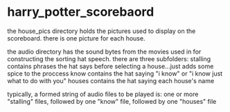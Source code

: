 # harry_potter_scorebaord
the house_pics directory holds the pictures used to display on the scoreboard. there is one picture for each house.


the audio directory has the sound bytes from the movies used in for constructing the sorting hat speech.
there are three subfolders:
  stalling contains phrases the hat says before selecting a house...just adds some spice to the proccess
  know contains the hat saying "i know" or "i know just what to do with you"
  houses contains the hat saying each house's name

typically, a formed string of audio files to be played is:
  one or more "stalling" files, followed by one "know" file, followed by one "houses" file
